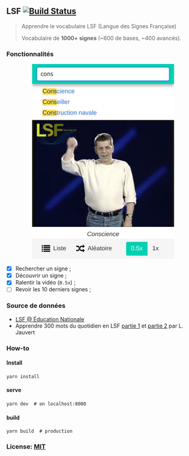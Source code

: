 ## LSF [![Build Status](https://travis-ci.org/parlr/lsf.svg?branch=master)](https://travis-ci.org/parlr/lsf)

> Apprendre le vocabulaire LSF (Langue des Signes Française)
>
> Vocabulaire de **1000+ signes** (~600 de bases, ~400 avancés).

### Fonctionnalités

<div align=center>
<img src="src/assets/preview.jpg" alt="aperçu de l'interface de Parlr/LSF">
</div>

- [x] Rechercher un signe ;
- [x] Découvrir un signe ;
- [x] Ralentir la vidéo (`0.5x`) ;
- [ ] Revoir les 10 derniers signes ;

### Source de données

- [LSF @ Éducation Nationale](http://lsf.education.fr/index.php?page=recherche_alphabetique)
- Apprendre 300 mots du quotidien en LSF [partie 1](https://www.youtube.com/watch?v=rz3jw0_XXoc) et [partie 2](https://www.youtube.com/watch?v=DbTKAbY-i0A) par L. Jauvert

### How-to

#### Install

    yarn install

#### serve

    yarn dev  # on localhost:8080

#### build

    yarn build  # production

### License: [MIT](src/assets/LICENSE)
